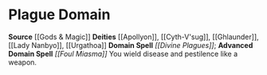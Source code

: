 ﻿---
advanced_apocryphal_spell: null
advanced_domain_spell: '[[DATABASE/spell/Foul Miasma|Foul Miasma]]'
apocryphal_spell: null
deity:
- '[[DATABASE/deity/Apollyon|Apollyon]]'
- '[[DATABASE/deity/Cyth-V''sug|Cyth-V''sug]]'
- '[[DATABASE/deity/Ghlaunder|Ghlaunder]]'
- '[[DATABASE/deity/Lady Nanbyo|Lady Nanbyo]]'
- '[[DATABASE/deity/Urgathoa|Urgathoa]]'
domain:
- '[[DATABASE/domain/Plague Domain|Plague]]'
domain_spell: '[[DATABASE/spell/Divine Plagues|Divine Plagues]]'
id: '48'
name: Plague Domain
rarity: Common
source: '[[DATABASE/source/Gods & Magic|Gods & Magic]]'
trait: null
type: Domain

---
# Plague Domain

**Source** [[Gods & Magic]] 
**Deities** [[Apollyon]], [[Cyth-V'sug]], [[Ghlaunder]], [[Lady Nanbyo]], [[Urgathoa]]
**Domain Spell** _[[Divine Plagues]]_; **Advanced Domain Spell** _[[Foul Miasma]]_
You wield disease and pestilence like a weapon.
